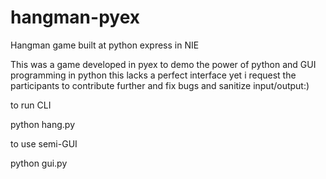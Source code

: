 hangman-pyex
============

Hangman game built at python express  in NIE


This was a game developed in pyex to demo the power of python and GUI programming in python 
this lacks a perfect interface yet i request the participants to contribute further and fix bugs and sanitize input/output:)

to run CLI

python hang.py

to use semi-GUI

python gui.py 




